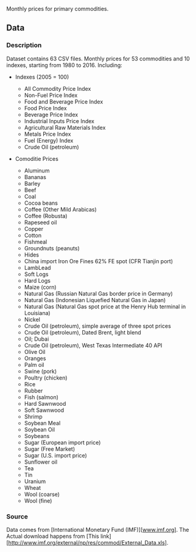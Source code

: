 Monthly prices for primary commodities.

## Data

### Description

Dataset contains 63 CSV files. Monthly prices for 53 commodities and 10 indexes, starting from 1980 to 2016. Including:

* Indexes (2005 = 100)
	* All Commodity Price Index
	* Non-Fuel Price Index
	* Food and Beverage Price Index
	* Food Price Index
	* Beverage Price Index
	* Industrial Inputs Price Index
	* Agricultural Raw Materials Index
	* Metals Price Index
	* Fuel (Energy) Index
	* Crude Oil (petroleum)
	
* Comoditie Prices	
	* Aluminum
	* Bananas
	* Barley
	* Beef
	* Coal
	* Cocoa beans
	* Coffee (Other Mild Arabicas)
	* Coffee (Robusta)
	* Rapeseed oil
	* Copper
	* Cotton
	* Fishmeal
	* Groundnuts (peanuts)
	* Hides
	* China import Iron Ore Fines 62% FE spot (CFR Tianjin port)
	* LambLead
	* Soft Logs
	* Hard Logs
	* Maize (corn)
	* Natural Gas (Russian Natural Gas border price in Germany)
	* Natural Gas (Indonesian Liquefied Natural Gas in Japan)
	* Natural Gas (Natural Gas spot price at the Henry Hub terminal in Louisiana)
	* Nickel
	* Crude Oil (petroleum), simple average of three spot prices
	* Crude Oil (petroleum), Dated Brent, light blend
	* Oil; Dubai
	* Crude Oil (petroleum), West Texas Intermediate 40 API
	* Olive Oil
	* Oranges
	* Palm oil
	* Swine (pork)
	* Poultry (chicken)
	* Rice
	* Rubber
	* Fish (salmon)
	* Hard Sawnwood
	* Soft Sawnwood
	* Shrimp
	* Soybean Meal
	* Soybean Oil
	* Soybeans
	* Sugar (European import price)
	* Sugar (Free Market)
	* Sugar (U.S. import price)
	* Sunflower oil
	* Tea
	* Tin
	* Uranium
	* Wheat
	* Wool (coarse)
	* Wool (fine)
	
### Source 

Data comes from [International Monetary Fund (IMF)][www.imf.org].
The Actual download happens from [This link][http://www.imf.org/external/np/res/commod/External_Data.xls].
